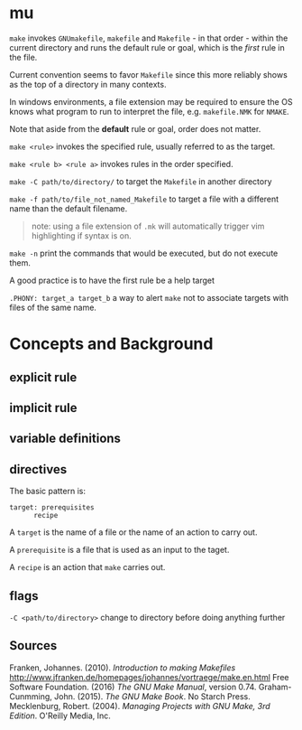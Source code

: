 # mu

`make` invokes `GNUmakefile`, `makefile` and `Makefile` - in that order - within the current directory and runs the default rule or goal, which is the _first_ rule in the file.

Current convention seems to favor `Makefile` since this more reliably shows as the top of a directory in many contexts.

In windows environments, a file extension may be required to ensure the OS knows what program to run to interpret the file, e.g. `makefile.NMK` for `NMAKE`.

Note that aside from the __default__ rule or goal, order does not matter.

`make <rule>` invokes the specified rule, usually referred to as the target.

`make <rule b> <rule a>` invokes rules in the order specified.

`make -C path/to/directory/` to target the  `Makefile` in another directory

`make -f path/to/file_not_named_Makefile` to target a file with a different name than the default filename.

> note: using a file extension of `.mk` will automatically trigger vim highlighting if syntax is on.

`make -n` print the commands that would be executed, but do not execute them.

A good practice is to have the first rule be a help target

`.PHONY: target_a target_b` a way to alert `make` not to associate targets with files of the same name.

# Concepts and Background

## explicit rule

## implicit rule

## variable definitions

## directives

The basic pattern is:

```
target: prerequisites
      recipe
```

A `target` is the name of a file or the name of an action to carry out.

A `prerequisite` is a file that is used as an input to the taget.

A `recipe` is an action that `make` carries out.

## flags  
`-C <path/to/directory>` change to directory before doing anything further  

Sources
---
Franken, Johannes. (2010). _Introduction to making Makefiles_ http://www.jfranken.de/homepages/johannes/vortraege/make.en.html
Free Software Foundation. (2016) _The GNU Make Manual_, version 0.74.
Graham-Cunmming, John. (2015). _The GNU Make Book_. No Starch Press.
Mecklenburg, Robert. (2004). _Managing Projects with GNU Make, 3rd Edition_. O'Reilly Media, Inc.
